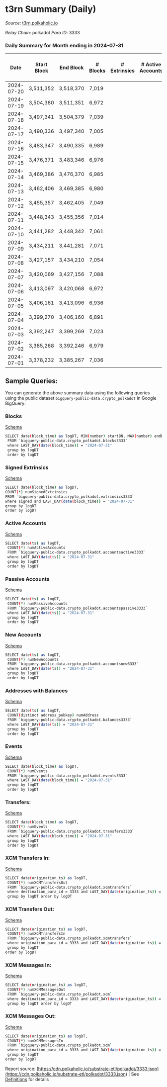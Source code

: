 # t3rn Summary (Daily)

_Source_: [t3rn.polkaholic.io](https://t3rn.polkaholic.io)

*Relay Chain*: polkadot
*Para ID*: 3333



### Daily Summary for Month ending in 2024-07-31


| Date    | Start Block | End Block | # Blocks | # Extrinsics | # Active Accounts | # Passive Accounts | # New Accounts | # Addresses | # Events  | # Transfers ($USD) | # XCM Transfers In ($USD) | # XCM Transfers Out ($USD) | # XCM In | # XCM Out | Issues |
|---------|-------------|-----------|----------|--------------|-------------------|--------------------|----------------|-------------|-----------|--------------------|---------------------------|----------------------------|----------|-----------|--------|
| 2024-07-20 | 3,511,352 | 3,518,370 | 7,019 |  |  |  |  | 1 | 14,045 |   |   |   |  |  |  |
| 2024-07-19 | 3,504,380 | 3,511,351 | 6,972 |  |  |  |  | 1 | 13,951 |   |   |   |  |  |  |
| 2024-07-18 | 3,497,341 | 3,504,379 | 7,039 |  |  |  |  | 1 | 14,085 |   |   |   |  |  |  |
| 2024-07-17 | 3,490,336 | 3,497,340 | 7,005 |  |  |  |  | 1 | 14,016 |   |   |   |  |  |  |
| 2024-07-16 | 3,483,347 | 3,490,335 | 6,989 |  |  |  |  | 1 | 13,985 |   |   |   |  |  |  |
| 2024-07-15 | 3,476,371 | 3,483,346 | 6,976 |  |  |  |  | 1 | 13,959 |   |   |   |  |  |  |
| 2024-07-14 | 3,469,386 | 3,476,370 | 6,985 |  |  |  |  | 1 | 13,977 |   |   |   |  |  |  |
| 2024-07-13 | 3,462,406 | 3,469,385 | 6,980 |  |  |  |  | 1 | 13,967 |   |   |   |  |  |  |
| 2024-07-12 | 3,455,357 | 3,462,405 | 7,049 |  |  |  |  | 1 | 14,105 |   |   |   |  |  |  |
| 2024-07-11 | 3,448,343 | 3,455,356 | 7,014 |  |  |  |  | 1 | 14,035 |   |   |   |  |  |  |
| 2024-07-10 | 3,441,282 | 3,448,342 | 7,061 |  |  |  |  | 1 | 14,129 |   |   |   |  |  |  |
| 2024-07-09 | 3,434,211 | 3,441,281 | 7,071 |  |  |  |  |  | 14,149 |   |   |   |  |  |  |
| 2024-07-08 | 3,427,157 | 3,434,210 | 7,054 |  |  |  |  |  | 14,115 |   |   |   |  |  |  |
| 2024-07-07 | 3,420,069 | 3,427,156 | 7,088 |  |  |  |  |  | 14,179 |   |   |   |  |  |  |
| 2024-07-06 | 3,413,097 | 3,420,068 | 6,972 |  |  |  |  |  | 13,951 |   |   |   |  |  |  |
| 2024-07-05 | 3,406,161 | 3,413,096 | 6,936 |  |  |  |  |  | 13,879 |   |   |   |  |  |  |
| 2024-07-04 | 3,399,270 | 3,406,160 | 6,891 |  |  |  |  |  | 13,789 |   |   |   |  |  |  |
| 2024-07-03 | 3,392,247 | 3,399,269 | 7,023 |  |  |  |  |  | 14,053 |   |   |   |  |  |  |
| 2024-07-02 | 3,385,268 | 3,392,246 | 6,979 |  |  |  |  |  | 13,965 |   |   |   |  |  |  |
| 2024-07-01 | 3,378,232 | 3,385,267 | 7,036 |  |  |  |  |  | 14,079 |   |   |   |  |  |  |

## Sample Queries:
You can generate the above summary data using the following queries using the public dataset `bigquery-public-data.crypto_polkadot` in Google BigQuery:


### Blocks 

[Schema](https://github.com/colorfulnotion/substrate-etl/blob/main/schema/blocks.json)

```bash
SELECT date(block_time) as logDT, MIN(number) startBN, MAX(number) endBN, COUNT(*) numBlocks 
 FROM `bigquery-public-data.crypto_polkadot.blocks3333`  
 where LAST_DAY(date(block_time)) = "2024-07-31" 
 group by logDT 
 order by logDT
```

### Signed Extrinsics 

[Schema](https://github.com/colorfulnotion/substrate-etl/blob/main/schema/extrinsics.json)

```bash
SELECT date(block_time) as logDT, 
COUNT(*) numSignedExtrinsics 
FROM `bigquery-public-data.crypto_polkadot.extrinsics3333`  
where signed and LAST_DAY(date(block_time)) = "2024-07-31" 
group by logDT 
order by logDT
```

### Active Accounts 

[Schema](https://github.com/colorfulnotion/substrate-etl/blob/main/schema/accountsactive.json)

```bash
SELECT date(ts) as logDT, 
 COUNT(*) numActiveAccounts 
 FROM `bigquery-public-data.crypto_polkadot.accountsactive3333` 
 where LAST_DAY(date(ts)) = "2024-07-31" 
 group by logDT 
 order by logDT
```

### Passive Accounts 

[Schema](https://github.com/colorfulnotion/substrate-etl/blob/main/schema/accountspassive.json)

```bash
SELECT date(ts) as logDT, 
 COUNT(*) numPassiveAccounts 
 FROM `bigquery-public-data.crypto_polkadot.accountspassive3333` 
 where LAST_DAY(date(ts)) = "2024-07-31" 
 group by logDT 
 order by logDT
```

### New Accounts 

[Schema](https://github.com/colorfulnotion/substrate-etl/blob/main/schema/accountsnew.json)

```bash
SELECT date(ts) as logDT, 
 COUNT(*) numNewAccounts 
 FROM `bigquery-public-data.crypto_polkadot.accountsnew3333` 
 where LAST_DAY(date(ts)) = "2024-07-31" 
 group by logDT
 order by logDT
```

### Addresses with Balances 

[Schema](https://github.com/colorfulnotion/substrate-etl/blob/main/schema/balances.json)

```bash
SELECT date(ts) as logDT,
 COUNT(distinct address_pubkey) numAddress 
 FROM `bigquery-public-data.crypto_polkadot.balances3333` 
 where LAST_DAY(date(ts)) = "2024-07-31" 
 group by logDT 
 order by logDT
```

### Events 

[Schema](https://github.com/colorfulnotion/substrate-etl/blob/main/schema/events.json)

```bash
SELECT date(block_time) as logDT, 
 COUNT(*) numEvents 
 FROM `bigquery-public-data.crypto_polkadot.events3333` 
 where LAST_DAY(date(block_time)) = "2024-07-31" 
 group by logDT 
 order by logDT
```

### Transfers:

[Schema](https://github.com/colorfulnotion/substrate-etl/blob/main/schema/transfers.json)

```bash
SELECT date(block_time) as logDT, 
 COUNT(*) numEvents 
 FROM `bigquery-public-data.crypto_polkadot.transfers3333` 
 where LAST_DAY(date(block_time)) = "2024-07-31" 
 group by logDT 
 order by logDT
```

### XCM Transfers In: 

[Schema](https://github.com/colorfulnotion/substrate-etl/blob/main/schema/xcmtransfers.json)

```bash
SELECT date(origination_ts) as logDT, 
 COUNT(*) numXCMTransfersOut 
 FROM `bigquery-public-data.crypto_polkadot.xcmtransfers` 
 where destination_para_id = 3333 and LAST_DAY(date(origination_ts)) = "2024-07-31" 
 group by logDT order by logDT
```

### XCM Transfers Out: 

[Schema](https://github.com/colorfulnotion/substrate-etl/blob/main/schema/xcmtransfers.json)

```bash
SELECT date(origination_ts) as logDT, 
 COUNT(*) numXCMTransfersIn 
 FROM `bigquery-public-data.crypto_polkadot.xcmtransfers` 
 where origination_para_id = 3333 and LAST_DAY(date(origination_ts)) = "2024-07-31" 
 group by logDT 
order by logDT
```

### XCM Messages In: 

[Schema](https://github.com/colorfulnotion/substrate-etl/blob/main/schema/xcm.json)

```bash
SELECT date(origination_ts) as logDT, 
 COUNT(*) numXCMMessagesOut 
 FROM `bigquery-public-data.crypto_polkadot.xcm` 
 where destination_para_id = 3333 and LAST_DAY(date(origination_ts)) = "2024-07-31" 
 group by logDT order by logDT
```

### XCM Messages Out: 

[Schema](https://github.com/colorfulnotion/substrate-etl/blob/main/schema/xcm.json)

```bash
SELECT date(origination_ts) as logDT, 
 COUNT(*) numXCMMessagesIn 
 FROM `bigquery-public-data.crypto_polkadot.xcm` 
 where origination_para_id = 3333 and LAST_DAY(date(origination_ts)) = "2024-07-31" 
 group by logDT 
order by logDT
```


Report source: [https://cdn.polkaholic.io/substrate-etl/polkadot/3333.json](https://cdn.polkaholic.io/substrate-etl/polkadot/3333.json) | See [Definitions](/DEFINITIONS.md) for details
